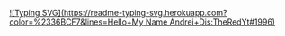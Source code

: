 [![Typing SVG](https://readme-typing-svg.herokuapp.com?color=%2336BCF7&lines=Hello+My Name Andrei+Dis:TheRedYt#1996)](https://git.io/typing-svg)
